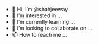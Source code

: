 - 👋 Hi, I’m @shahjeeway
- 👀 I’m interested in ...
- 🌱 I’m currently learning ...
- 💞️ I’m looking to collaborate on ...
- 📫 How to reach me ...

<!---
shahjeeway/shahjeeway is a ✨ special ✨ repository because its `README.md` (this file) appears on your GitHub profile.
You can click the Preview link to take a look at your changes.
--->
